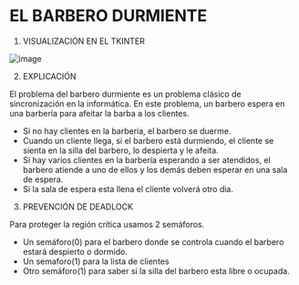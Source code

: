 # EL BARBERO DURMIENTE
1) VISUALIZACIÓN EN EL TKINTER

![image](https://github.com/maariagarrcia/Barbero_Durmiente/assets/93185415/2a8591fc-642b-44a4-bb90-0ba80e6297d2)


2) EXPLICACIÓN

El problema del barbero durmiente es un problema clásico de sincronización en la informática. En este problema, un barbero espera en una barbería para afeitar la barba a los clientes. 

- Si no hay clientes en la barbería, el barbero se duerme. 
- Cuando un cliente llega, si el barbero está durmiendo, el cliente se sienta en la silla del barbero, lo despierta y le afeita. 
- Si hay varios clientes en la barbería esperando a ser atendidos, el barbero atiende a uno de ellos y los demás deben esperar en una sala de espera. 
- Si la sala de espera esta llena el cliente volverá otro dia.

3) PREVENCIÓN DE DEADLOCK

Para proteger la región crítica usamos 2 semáforos.

- Un semáforo(0) para el barbero donde se controla cuando el barbero estará despierto o dormido.
- Un semaforo(1) para la lista de clientes
- Otro semáforo(1) para saber si la silla del barbero esta libre o ocupada. 


